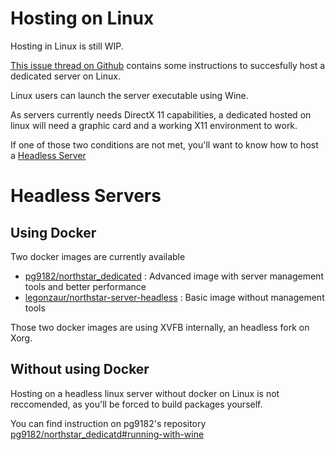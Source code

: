 # Hosting on Linux

Hosting in Linux is still WIP.

[This issue thread on Github](https://github.com/R2Northstar/Northstar/issues/49) contains some instructions to succesfully host a dedicated server on Linux.

Linux users can launch the server executable using Wine.

As servers currently needs DirectX 11 capabilities, a dedicated hosted on linux will need a graphic card and a working X11 environment to work.

If one of those two conditions are not met, you'll want to know how to host a [Headless Server](#headless-servers)

# <a name="Headless_Servers">Headless Servers</a>

## Using Docker
Two docker images are currently available
- [pg9182/northstar_dedicated](https://github.com/pg9182/northstar-dedicated) : Advanced image with server management tools and better performance
- [legonzaur/northstar-server-headless](https://github.com/Legonzaur/northstar-server-headless) : Basic image without management tools

Those two docker images are using XVFB internally, an headless fork on Xorg.

## Without using Docker

Hosting on a headless linux server without docker on Linux is not reccomended, as you'll be forced to build packages yourself.

You can find instruction on pg9182's repository [pg9182/northstar_dedicatd#running-with-wine](https://github.com/pg9182/northstar-dedicated#running-with-wine)
